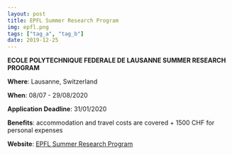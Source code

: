 ```yaml
---
layout: post
title: EPFL Summer Research Program
img: epfl.png
tags: ["tag_a", "tag_b"]
date: 2019-12-25
---
```


**ECOLE POLYTECHNIQUE FEDERALE DE LAUSANNE SUMMER RESEARCH PROGRAM**

**Where**: Lausanne, Switzerland

**When**: 08/07 - 29/08/2020 

**Application Deadline**: 31/01/2020

**Benefits**: accommodation and travel costs are covered + 1500 CHF for personal expenses

**Website**: [EPFL Summer Research Program](https://www.epfl.ch/schools/sv/education/summer-research-program/)

